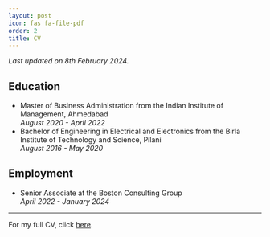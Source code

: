 ```yaml
---
layout: post
icon: fas fa-file-pdf
order: 2
title: CV
---
```


_Last updated on 8th February 2024._

## Education

- Master of Business Administration from the Indian Institute of Management, Ahmedabad <br> _August 2020 - April 2022_
- Bachelor of Engineering in Electrical and Electronics from the Birla Institute of Technology and Science, Pilani <br> _August 2016 - May 2020_

## Employment

- Senior Associate at the Boston Consulting Group <br> _April 2022 - January 2024_

---

For my full CV, click [here](https://vidhi-sh.github.io/cv/).
